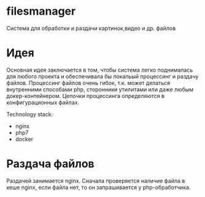 # filesmanager
Система для обработки и раздачи картинок,видео и др. файлов

# Идея
Основная идея заключается в том, чтобы система легко поднималась для любого проекта и обеспечивала бы локальый процессинг и раздачу файлов.
Процессинг файлов очень гибок, т.к. может делаться внутренними способами php, сторонники утилитами или даже любым докер-контейнером.
Цепочки процессинга определяются в конфигурационных файлах.

Technology stack:
- nginx
- php7
- docker


# Раздача файлов
Раздачей занимается nginx. Сначала проверяется наличие файла в кеше nginx, если файла нет, то он запрашивается у php-обработчика.
